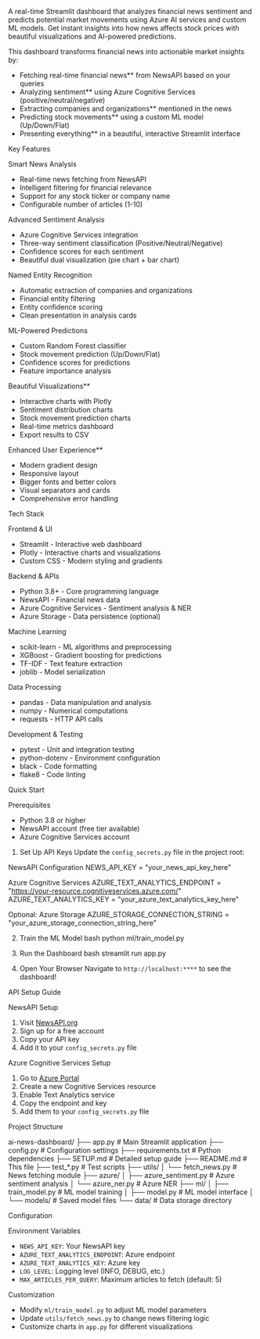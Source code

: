 A real-time Streamlit dashboard that analyzes financial news sentiment and predicts potential market movements using Azure AI services and custom ML models. Get instant insights into how news affects stock prices with beautiful visualizations and AI-powered predictions.


This dashboard transforms financial news into actionable market insights by:

- Fetching real-time financial news** from NewsAPI based on your queries
- Analyzing sentiment** using Azure Cognitive Services (positive/neutral/negative)
- Extracting companies and organizations** mentioned in the news
- Predicting stock movements** using a custom ML model (Up/Down/Flat)
- Presenting everything** in a beautiful, interactive Streamlit interface

Key Features

Smart News Analysis
- Real-time news fetching from NewsAPI
- Intelligent filtering for financial relevance
- Support for any stock ticker or company name
- Configurable number of articles (1-10)

Advanced Sentiment Analysis
- Azure Cognitive Services integration
- Three-way sentiment classification (Positive/Neutral/Negative)
- Confidence scores for each sentiment
- Beautiful dual visualization (pie chart + bar chart)

Named Entity Recognition
- Automatic extraction of companies and organizations
- Financial entity filtering
- Entity confidence scoring
- Clean presentation in analysis cards

ML-Powered Predictions
- Custom Random Forest classifier
- Stock movement prediction (Up/Down/Flat)
- Confidence scores for predictions
- Feature importance analysis

Beautiful Visualizations**
- Interactive charts with Plotly
- Sentiment distribution charts
- Stock movement prediction charts
- Real-time metrics dashboard
- Export results to CSV

Enhanced User Experience**
- Modern gradient design
- Responsive layout
- Bigger fonts and better colors
- Visual separators and cards
- Comprehensive error handling

Tech Stack

Frontend & UI
- Streamlit - Interactive web dashboard
- Plotly - Interactive charts and visualizations
- Custom CSS - Modern styling and gradients

Backend & APIs
- Python 3.8+ - Core programming language
- NewsAPI - Financial news data
- Azure Cognitive Services - Sentiment analysis & NER
- Azure Storage - Data persistence (optional)

Machine Learning
- scikit-learn - ML algorithms and preprocessing
- XGBoost - Gradient boosting for predictions
- TF-IDF - Text feature extraction
- joblib - Model serialization

Data Processing
- pandas - Data manipulation and analysis
- numpy - Numerical computations
- requests - HTTP API calls

Development & Testing
- pytest - Unit and integration testing
- python-dotenv - Environment configuration
- black - Code formatting
- flake8 - Code linting


 Quick Start

Prerequisites
- Python 3.8 or higher
- NewsAPI account (free tier available)
- Azure Cognitive Services account


1. Set Up API Keys
Update the `config_secrets.py` file in the project root:

NewsAPI Configuration
NEWS_API_KEY = "your_news_api_key_here"

Azure Cognitive Services
AZURE_TEXT_ANALYTICS_ENDPOINT = "https://your-resource.cognitiveservices.azure.com/"
AZURE_TEXT_ANALYTICS_KEY = "your_azure_text_analytics_key_here"

Optional: Azure Storage
AZURE_STORAGE_CONNECTION_STRING = "your_azure_storage_connection_string_here"


2. Train the ML Model
bash
python ml/train_model.py


3. Run the Dashboard
bash
streamlit run app.py


4. Open Your Browser
Navigate to `http://localhost:****` to see the dashboard!

API Setup Guide

NewsAPI Setup
1. Visit [NewsAPI.org](https://newsapi.org/)
2. Sign up for a free account
3. Copy your API key
4. Add it to your `config_secrets.py` file

Azure Cognitive Services Setup
1. Go to [Azure Portal](https://portal.azure.com/)
2. Create a new Cognitive Services resource
3. Enable Text Analytics service
4. Copy the endpoint and key
5. Add them to your `config_secrets.py` file



 Project Structure

ai-news-dashboard/
├── app.py                    # Main Streamlit application
├── config.py                 # Configuration settings
├── requirements.txt          # Python dependencies
├── SETUP.md                 # Detailed setup guide
├── README.md                # This file
├── test_*.py                # Test scripts
├── utils/
│   └── fetch_news.py        # News fetching module
├── azure/
│   ├── azure_sentiment.py   # Azure sentiment analysis
│   └── azure_ner.py         # Azure NER
├── ml/
│   ├── train_model.py       # ML model training
│   ├── model.py            # ML model interface
│   └── models/             # Saved model files
└── data/                   # Data storage directory


 Configuration

Environment Variables
- `NEWS_API_KEY`: Your NewsAPI key
- `AZURE_TEXT_ANALYTICS_ENDPOINT`: Azure endpoint
- `AZURE_TEXT_ANALYTICS_KEY`: Azure key
- `LOG_LEVEL`: Logging level (INFO, DEBUG, etc.)
- `MAX_ARTICLES_PER_QUERY`: Maximum articles to fetch (default: 5)

Customization
- Modify `ml/train_model.py` to adjust ML model parameters
- Update `utils/fetch_news.py` to change news filtering logic
- Customize charts in `app.py` for different visualizations

